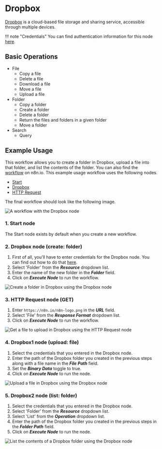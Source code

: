 # Dropbox

[Dropbox](https://dropbox.com) is a cloud-based file storage and sharing service, accessible through multiple devices.

!!! note "Credentials"
    You can find authentication information for this node [here](/integrations/credentials/dropbox/).


## Basic Operations

* File
    * Copy a file
    * Delete a file
    * Download a file
    * Move a file
    * Upload a file
* Folder
    * Copy a folder
    * Create a folder
    * Delete a folder
    * Return the files and folders in a given folder
    * Move a folder
* Search
    * Query

## Example Usage

This workflow allows you to create a folder in Dropbox, upload a file into that folder, and list the contents of the folder. You can also find the [workflow](https://n8n.io/workflows/615) on n8n.io. This example usage workflow uses the following nodes.
- [Start](/integrations/core-nodes/n8n-nodes-base.start/)
- [Dropbox]()
- [HTTP Request](/integrations/core-nodes/n8n-nodes-base.httpRequest/)

The final workflow should look like the following image.

![A workflow with the Dropbox node](/_images/integrations/nodes/dropbox/workflow.png)

### 1. Start node

The Start node exists by default when you create a new workflow.

### 2. Dropbox node (create: folder)

1. First of all, you'll have to enter credentials for the Dropbox node. You can find out how to do that [here](/integrations/credentials/dropbox/).
2. Select 'Folder' from the ***Resource*** dropdown list.
3. Enter the name of the new folder in the ***Folder*** field.
4. Click on ***Execute Node*** to run the workflow.

![Create a folder in Dropbox using the Dropbox node](/_images/integrations/nodes/dropbox/dropbox_node.png)

### 3. HTTP Request node (GET)

1. Enter `https://n8n.io/n8n-logo.png` in the ***URL*** field.
2. Select 'File' from the ***Response Format*** dropdown list.
3. Click on ***Execute Node*** to run the workflow.

![Get a file to upload in Dropbox using the HTTP Request node](/_images/integrations/nodes/dropbox/httprequest_node.png)

### 4. Dropbox1 node (upload: file)

1. Select the credentials that you entered in the Dropbox node.
2. Enter the path of the Dropbox folder you created in the previous steps along with a file name in the ***File Path*** field.
3. Set the ***Binary Data*** toggle to true.
4. Click on ***Execute Node*** to run the node.

![Upload a file in Dropbox using the Dropbox node](/_images/integrations/nodes/dropbox/dropbox1_node.png)

### 5. Dropbox2 node (list: folder)

1. Select the credentials that you entered in the Dropbox node.
2. Select 'Folder' from the ***Resource*** dropdown list.
3. Select 'List' from the ***Operation*** dropdown list.
4. Enter the path of the Dropbox folder you created in the previous steps in the ***Folder Path*** field.
5. Click on ***Execute Node*** to run the node.

![List the contents of a Dropbox folder using the Dropbox node](/_images/integrations/nodes/dropbox/dropbox2_node.png)
